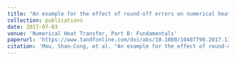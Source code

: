 ```yaml
---
title: "An example for the effect of round-off errors on numerical heat transfer"
collection: publications
date: 2017-07-03
venue: 'Numerical Heat Transfer, Part B: Fundamentals'
paperurl: 'https://www.tandfonline.com/doi/abs/10.1080/10407790.2017.1338096'
citation: 'Mou, Shan-Cong, et al. "An example for the effect of round-off errors on numerical heat transfer." Numerical Heat Transfer, Part B: Fundamentals 72.1 (2017): 21-32.'
---
```

